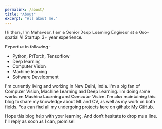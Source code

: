 ```yaml
---
permalink: /about/
title: "About"
excerpt: "All about me."
---
```



Hi there, I'm Mahaveer.
I am a Senior Deep Learning Engineer at a Geo-spatial AI Startup, 3+ year experience.

Expertise in following :

- Python, PrTorch, Tensorflow
- Deep learning 
- Computer Vision 
- Machine learning
- Software Development

I'm currently living and working in New Delhi, India. I'm a big fan of Computer Vision, Machine Learning and Deep Learning. I'm doing some works on Machine Learning and Computer Vision. I'm also maintaining this blog to share my knowledge about ML and CV, as well as my work on both fields. You can find all my undergoing projects here on github: [My GitHub](https://github.com/mahaveer0suthar).

Hope this blog help with your learning. And don't hesitate to drop me a line. I'll reply as soon as I can, promise!
